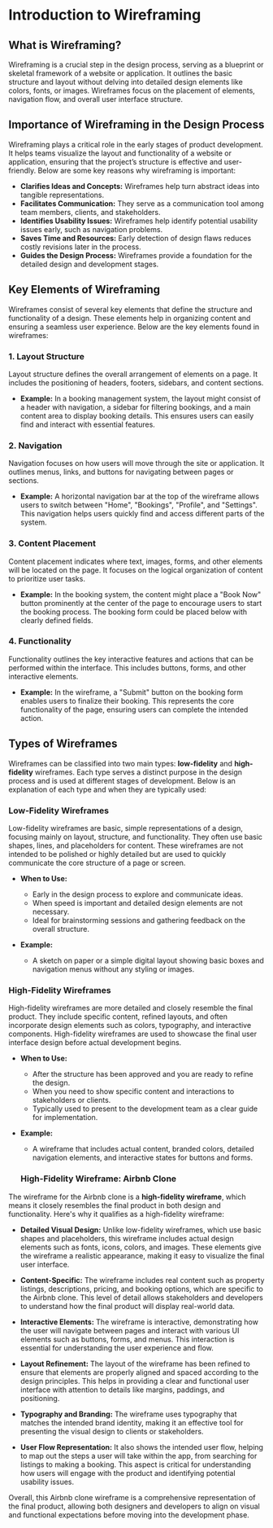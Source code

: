 # Introduction to Wireframing

## What is Wireframing?
Wireframing is a crucial step in the design process, serving as a blueprint or skeletal framework of a website or application. It outlines the basic structure and layout without delving into detailed design elements like colors, fonts, or images. Wireframes focus on the placement of elements, navigation flow, and overall user interface structure.

## Importance of Wireframing in the Design Process
Wireframing plays a critical role in the early stages of product development. It helps teams visualize the layout and functionality of a website or application, ensuring that the project’s structure is effective and user-friendly. Below are some key reasons why wireframing is important:

- **Clarifies Ideas and Concepts:** Wireframes help turn abstract ideas into tangible representations.
- **Facilitates Communication:** They serve as a communication tool among team members, clients, and stakeholders.
- **Identifies Usability Issues:** Wireframes help identify potential usability issues early, such as navigation problems.
- **Saves Time and Resources:** Early detection of design flaws reduces costly revisions later in the process.
- **Guides the Design Process:** Wireframes provide a foundation for the detailed design and development stages.

## Key Elements of Wireframing

Wireframes consist of several key elements that define the structure and functionality of a design. These elements help in organizing content and ensuring a seamless user experience. Below are the key elements found in wireframes:

### 1. Layout Structure
Layout structure defines the overall arrangement of elements on a page. It includes the positioning of headers, footers, sidebars, and content sections.

- **Example:** In a booking management system, the layout might consist of a header with navigation, a sidebar for filtering bookings, and a main content area to display booking details. This ensures users can easily find and interact with essential features.

### 2. Navigation
Navigation focuses on how users will move through the site or application. It outlines menus, links, and buttons for navigating between pages or sections.

- **Example:** A horizontal navigation bar at the top of the wireframe allows users to switch between "Home", "Bookings", "Profile", and "Settings". This navigation helps users quickly find and access different parts of the system.

### 3. Content Placement
Content placement indicates where text, images, forms, and other elements will be located on the page. It focuses on the logical organization of content to prioritize user tasks.

- **Example:** In the booking system, the content might place a "Book Now" button prominently at the center of the page to encourage users to start the booking process. The booking form could be placed below with clearly defined fields.

### 4. Functionality
Functionality outlines the key interactive features and actions that can be performed within the interface. This includes buttons, forms, and other interactive elements.

- **Example:** In the wireframe, a "Submit" button on the booking form enables users to finalize their booking. This represents the core functionality of the page, ensuring users can complete the intended action.

## Types of Wireframes

Wireframes can be classified into two main types: **low-fidelity** and **high-fidelity** wireframes. Each type serves a distinct purpose in the design process and is used at different stages of development. Below is an explanation of each type and when they are typically used:

### Low-Fidelity Wireframes
Low-fidelity wireframes are basic, simple representations of a design, focusing mainly on layout, structure, and functionality. They often use basic shapes, lines, and placeholders for content. These wireframes are not intended to be polished or highly detailed but are used to quickly communicate the core structure of a page or screen.

- **When to Use:**
  - Early in the design process to explore and communicate ideas.
  - When speed is important and detailed design elements are not necessary.
  - Ideal for brainstorming sessions and gathering feedback on the overall structure.

- **Example:**
  - A sketch on paper or a simple digital layout showing basic boxes and navigation menus without any styling or images.

### High-Fidelity Wireframes
High-fidelity wireframes are more detailed and closely resemble the final product. They include specific content, refined layouts, and often incorporate design elements such as colors, typography, and interactive components. High-fidelity wireframes are used to showcase the final user interface design before actual development begins.

- **When to Use:**
  - After the structure has been approved and you are ready to refine the design.
  - When you need to show specific content and interactions to stakeholders or clients.
  - Typically used to present to the development team as a clear guide for implementation.

- **Example:**
  - A wireframe that includes actual content, branded colors, detailed navigation elements, and interactive states for buttons and forms.

  ### High-Fidelity Wireframe: Airbnb Clone

The wireframe for the Airbnb clone is a **high-fidelity wireframe**, which means it closely resembles the final product in both design and functionality. Here's why it qualifies as a high-fidelity wireframe:

- **Detailed Visual Design:** Unlike low-fidelity wireframes, which use basic shapes and placeholders, this wireframe includes actual design elements such as fonts, icons, colors, and images. These elements give the wireframe a realistic appearance, making it easy to visualize the final user interface.

- **Content-Specific:** The wireframe includes real content such as property listings, descriptions, pricing, and booking options, which are specific to the Airbnb clone. This level of detail allows stakeholders and developers to understand how the final product will display real-world data.

- **Interactive Elements:** The wireframe is interactive, demonstrating how the user will navigate between pages and interact with various UI elements such as buttons, forms, and menus. This interaction is essential for understanding the user experience and flow.

- **Layout Refinement:** The layout of the wireframe has been refined to ensure that elements are properly aligned and spaced according to the design principles. This helps in providing a clear and functional user interface with attention to details like margins, paddings, and positioning.

- **Typography and Branding:** The wireframe uses typography that matches the intended brand identity, making it an effective tool for presenting the visual design to clients or stakeholders.

- **User Flow Representation:** It also shows the intended user flow, helping to map out the steps a user will take within the app, from searching for listings to making a booking. This aspect is critical for understanding how users will engage with the product and identifying potential usability issues.

Overall, this Airbnb clone wireframe is a comprehensive representation of the final product, allowing both designers and developers to align on visual and functional expectations before moving into the development phase.

